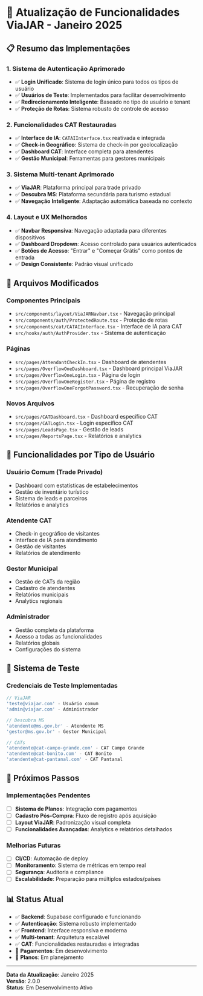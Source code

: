 # 🚀 Atualização de Funcionalidades ViaJAR - Janeiro 2025

## 📋 **Resumo das Implementações**

### **1. Sistema de Autenticação Aprimorado**
- ✅ **Login Unificado**: Sistema de login único para todos os tipos de usuário
- ✅ **Usuários de Teste**: Implementados para facilitar desenvolvimento
- ✅ **Redirecionamento Inteligente**: Baseado no tipo de usuário e tenant
- ✅ **Proteção de Rotas**: Sistema robusto de controle de acesso

### **2. Funcionalidades CAT Restauradas**
- ✅ **Interface de IA**: `CATAIInterface.tsx` reativada e integrada
- ✅ **Check-in Geográfico**: Sistema de check-in por geolocalização
- ✅ **Dashboard CAT**: Interface completa para atendentes
- ✅ **Gestão Municipal**: Ferramentas para gestores municipais

### **3. Sistema Multi-tenant Aprimorado**
- ✅ **ViaJAR**: Plataforma principal para trade privado
- ✅ **Descubra MS**: Plataforma secundária para turismo estadual
- ✅ **Navegação Inteligente**: Adaptação automática baseada no contexto

### **4. Layout e UX Melhorados**
- ✅ **Navbar Responsiva**: Navegação adaptada para diferentes dispositivos
- ✅ **Dashboard Dropdown**: Acesso controlado para usuários autenticados
- ✅ **Botões de Acesso**: "Entrar" e "Começar Grátis" como pontos de entrada
- ✅ **Design Consistente**: Padrão visual unificado

## 🔧 **Arquivos Modificados**

### **Componentes Principais**
- `src/components/layout/ViaJARNavbar.tsx` - Navegação principal
- `src/components/auth/ProtectedRoute.tsx` - Proteção de rotas
- `src/components/cat/CATAIInterface.tsx` - Interface de IA para CAT
- `src/hooks/auth/AuthProvider.tsx` - Sistema de autenticação

### **Páginas**
- `src/pages/AttendantCheckIn.tsx` - Dashboard de atendentes
- `src/pages/OverflowOneDashboard.tsx` - Dashboard principal ViaJAR
- `src/pages/OverflowOneLogin.tsx` - Página de login
- `src/pages/OverflowOneRegister.tsx` - Página de registro
- `src/pages/OverflowOneForgotPassword.tsx` - Recuperação de senha

### **Novos Arquivos**
- `src/pages/CATDashboard.tsx` - Dashboard específico CAT
- `src/pages/CATLogin.tsx` - Login específico CAT
- `src/pages/LeadsPage.tsx` - Gestão de leads
- `src/pages/ReportsPage.tsx` - Relatórios e analytics

## 🎯 **Funcionalidades por Tipo de Usuário**

### **Usuário Comum (Trade Privado)**
- Dashboard com estatísticas de estabelecimentos
- Gestão de inventário turístico
- Sistema de leads e parceiros
- Relatórios e analytics

### **Atendente CAT**
- Check-in geográfico de visitantes
- Interface de IA para atendimento
- Gestão de visitantes
- Relatórios de atendimento

### **Gestor Municipal**
- Gestão de CATs da região
- Cadastro de atendentes
- Relatórios municipais
- Analytics regionais

### **Administrador**
- Gestão completa da plataforma
- Acesso a todas as funcionalidades
- Relatórios globais
- Configurações do sistema

## 🔐 **Sistema de Teste**

### **Credenciais de Teste Implementadas**
```typescript
// ViaJAR
'teste@viajar.com' - Usuário comum
'admin@viajar.com' - Administrador

// Descubra MS
'atendente@ms.gov.br' - Atendente MS
'gestor@ms.gov.br' - Gestor Municipal

// CATs
'atendente@cat-campo-grande.com' - CAT Campo Grande
'atendente@cat-bonito.com' - CAT Bonito
'atendente@cat-pantanal.com' - CAT Pantanal
```

## 🚀 **Próximos Passos**

### **Implementações Pendentes**
- [ ] **Sistema de Planos**: Integração com pagamentos
- [ ] **Cadastro Pós-Compra**: Fluxo de registro após aquisição
- [ ] **Layout ViaJAR**: Padronização visual completa
- [ ] **Funcionalidades Avançadas**: Analytics e relatórios detalhados

### **Melhorias Futuras**
- [ ] **CI/CD**: Automação de deploy
- [ ] **Monitoramento**: Sistema de métricas em tempo real
- [ ] **Segurança**: Auditoria e compliance
- [ ] **Escalabilidade**: Preparação para múltiplos estados/países

## 📊 **Status Atual**

- ✅ **Backend**: Supabase configurado e funcionando
- ✅ **Autenticação**: Sistema robusto implementado
- ✅ **Frontend**: Interface responsiva e moderna
- ✅ **Multi-tenant**: Arquitetura escalável
- ✅ **CAT**: Funcionalidades restauradas e integradas
- 🔄 **Pagamentos**: Em desenvolvimento
- 🔄 **Planos**: Em planejamento

---

**Data da Atualização**: Janeiro 2025  
**Versão**: 2.0.0  
**Status**: Em Desenvolvimento Ativo
